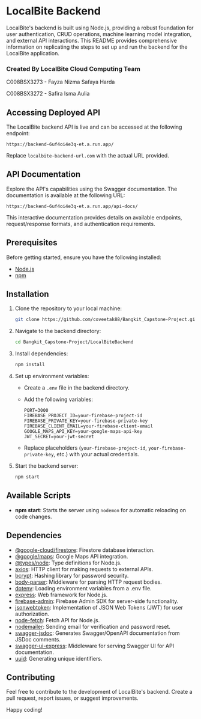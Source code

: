 # LocalBite Backend

LocalBite's backend is built using Node.js, providing a robust foundation for user authentication, CRUD operations, machine learning model integration, and external API interactions. This README provides comprehensive information on replicating the steps to set up and run the backend for the LocalBite application.

### Created By LocalBite Cloud Computing Team

C008BSX3273 - Fayza Nizma Safaya Harda 

C008BSX3272 - Safira Isma Aulia 

## Accessing Deployed API

The LocalBite backend API is live and can be accessed at the following endpoint:

```plaintext
https://backend-6uf4oi4e3q-et.a.run.app/
```

Replace `localbite-backend-url.com` with the actual URL provided.

## API Documentation

Explore the API's capabilities using the Swagger documentation. The documentation is available at the following URL:

```plaintext
https://backend-6uf4oi4e3q-et.a.run.app/api-docs/
```

This interactive documentation provides details on available endpoints, request/response formats, and authentication requirements.

## Prerequisites

Before getting started, ensure you have the following installed:

- [Node.js](https://nodejs.org/)
- [npm](https://www.npmjs.com/)

## Installation

1. Clone the repository to your local machine:

   ```bash
   git clone https://github.com/coveetak88/Bangkit_Capstone-Project.git
   ```

2. Navigate to the backend directory:

   ```bash
   cd Bangkit_Capstone-Project/LocalBiteBackend

3. Install dependencies:

   ```bash
   npm install
   ```

4. Set up environment variables:
   - Create a `.env` file in the backend directory.
   - Add the following variables:

     ```env
     PORT=3000
     FIREBASE_PROJECT_ID=your-firebase-project-id
     FIREBASE_PRIVATE_KEY=your-firebase-private-key
     FIREBASE_CLIENT_EMAIL=your-firebase-client-email
     GOOGLE_MAPS_API_KEY=your-google-maps-api-key
     JWT_SECRET=your-jwt-secret
     ```

   - Replace placeholders (`your-firebase-project-id`, `your-firebase-private-key`, etc.) with your actual credentials.

5. Start the backend server:

   ```bash
   npm start
   ```

## Available Scripts

- **npm start**: Starts the server using `nodemon` for automatic reloading on code changes.

## Dependencies

- [@google-cloud/firestore](https://www.npmjs.com/package/@google-cloud/firestore): Firestore database interaction.
- [@google/maps](https://www.npmjs.com/package/@google/maps): Google Maps API integration.
- [@types/node](https://www.npmjs.com/package/@types/node): Type definitions for Node.js.
- [axios](https://www.npmjs.com/package/axios): HTTP client for making requests to external APIs.
- [bcrypt](https://www.npmjs.com/package/bcrypt): Hashing library for password security.
- [body-parser](https://www.npmjs.com/package/body-parser): Middleware for parsing HTTP request bodies.
- [dotenv](https://www.npmjs.com/package/dotenv): Loading environment variables from a .env file.
- [express](https://www.npmjs.com/package/express): Web framework for Node.js.
- [firebase-admin](https://www.npmjs.com/package/firebase-admin): Firebase Admin SDK for server-side functionality.
- [jsonwebtoken](https://www.npmjs.com/package/jsonwebtoken): Implementation of JSON Web Tokens (JWT) for user authorization.
- [node-fetch](https://www.npmjs.com/package/node-fetch): Fetch API for Node.js.
- [nodemailer](https://www.npmjs.com/package/nodemailer): Sending email for verification and password reset.
- [swagger-jsdoc](https://www.npmjs.com/package/swagger-jsdoc): Generates Swagger/OpenAPI documentation from JSDoc comments.
- [swagger-ui-express](https://www.npmjs.com/package/swagger-ui-express): Middleware for serving Swagger UI for API documentation.
- [uuid](https://www.npmjs.com/package/uuid): Generating unique identifiers.

## Contributing

Feel free to contribute to the development of LocalBite's backend. Create a pull request, report issues, or suggest improvements.

Happy coding!
